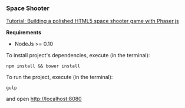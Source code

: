 ### Space Shooter

[Tutorial: Building a polished HTML5 space shooter game with Phaser.js](http://jschomay.tumblr.com/post/103568304133/tutorial-building-a-polished-html5-space-shooter)

**Requirements**

* NodeJs >= 0.10

To install project's dependencies, execute (in the terminal):

    npm install && bower install

To run the project, execute (in the terminal):

    gulp

and open [http://localhost:8080](http://localhost:8080)